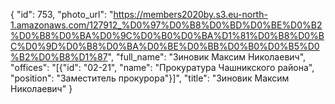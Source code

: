 {
    "id": 753,
    "photo_url": "https://members2020by.s3.eu-north-1.amazonaws.com/127912_%D0%97%D0%B8%D0%BD%D0%BE%D0%B2%D0%B8%D0%BA%D0%9C%D0%B0%D0%BA%D1%81%D0%B8%D0%BC%D0%9D%D0%B8%D0%BA%D0%BE%D0%BB%D0%B0%D0%B5%D0%B2%D0%B8%D1%87",
    "full_name": "Зиновик Максим Николаевич",
    "offices": "[{\"id\": \"02-21\", \"name\": \"Прокуратура Чашникского района\", \"position\": \"Заместитель прокурора\"}]",
    "title": "Зиновик Максим Николаевич"
}